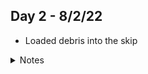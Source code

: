 ## Day 2 - 8/2/22

- Loaded debris into the skip

<details>
<summary>Notes</summary>
Using the digger, they scoop the asphalt debris into a large dump that was delivered at 8am. There's a lot of dust and we're sneezing.
</details>